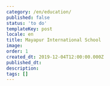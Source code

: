 ```yaml
---
category: /en/education/
published: false
status: 'to do'
templateKey: post
locale: en
title: Mayapur International School
image:
order: 1
created_dt: 2019-12-04T12:00:00.000Z
published_dt:
description:
tags: []
---
```

